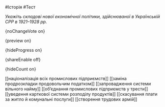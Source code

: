#Історія #Тест

*Укажіть складові нової економічної політики, здійснюваної
в Українській СРР в 1921–1928 рр.*

{noChangeVote on}

{preview on}

{hideProgress on}

{shareEnable off}

{hideCount on}

[[націоналізація всіх промислових підприємств]]
[[заміна продрозкладки продовольчим податком]]
[[запровадження системи вільного найму]]
[[об’єднання промислових підприємств у трести]]
[[уведення карткової системи розподілу продуктів]]
[[скасування плати за житло й комунальні послуги]]
[[створення трудових армій]]

